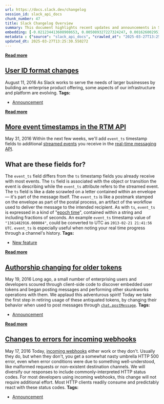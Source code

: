 ```yaml
---
url: https://docs.slack.dev/changelog
session_id: slack_api_docs
chunk_number: 47
title: Slack Changelog Overview
summary: This document highlights recent updates and announcements in Slack's changelog, including changes to user ID formats and the addition of event timestamps in the RTM API to support enterprise needs.
embedding: [-0.021234413608908653, 0.005089327227324247, 0.0016260029515251517, 0.003137062769383192, 0.03194357454776764, -0.018107961863279343, -0.010433297604322433, 0.0035119540989398956, -0.008077848702669144, 0.0004263947485014796, 0.010999171994626522, 0.007490754127502441, -0.060039207339286804, 0.03081182762980461, -0.014486368745565414, 0.04303470253944397, -0.02850589156150818, 0.0034199997317045927, -0.06433984637260437, 0.016226431354880333, 0.05214526876807213, -0.0022192862816154957, 0.02803904563188553, 0.07752470672130585, -0.003248469205573201, 0.024912593886256218, -0.019041653722524643, 0.017032800242304802, -0.01581617258489132, -0.016933772712945938, 0.010249389335513115, -0.0297083742916584, 0.008127362467348576, 0.021644672378897667, 0.01626887172460556, -0.005909844301640987, -0.019211415201425552, 0.03505587950348854, 0.045609425753355026, -0.03140599653124809, -0.03975263237953186, -0.020696833729743958, -0.016311312094330788, 0.014769305475056171, -0.050787173211574554, 0.01970655471086502, -0.03488611802458763, -0.018744569271802902, -0.023582790046930313, 0.029764961451292038, -0.046684589236974716, -0.009740102104842663, -0.01704694703221321, 0.004615407902747393, -0.027897577732801437, -0.038083307445049286, -0.012152140028774738, -0.01070916187018156, -0.020583659410476685, -0.03395242616534233, -0.009032760746777058, -0.02757219970226288, -0.0242618378251791, -0.0804106667637825, -0.0026543017011135817, -0.014069036580622196, -0.04442109167575836, -0.01526444498449564, 0.011501384899020195, 0.02816636860370636, 0.07548756152391434, 0.02238030917942524, -0.02689315192401409, -0.018093815073370934, -0.022748125717043877, -0.01660839654505253, -0.016325458884239197, 0.0710737481713295, -0.014500515535473824, 0.0037878176663070917, -0.026412159204483032, -0.0008342217188328505, -0.0870879739522934, -0.034065600484609604, -0.05146621912717819, 0.01832016371190548, -0.03910188004374504, -0.05760595202445984, 0.0038408683612942696, 0.00822638999670744, -0.0426102951169014, -0.008000040426850319, -0.025308705866336823, -0.0002378438221057877, 0.02676583081483841, -0.054833170026540756, -0.01815040223300457, 0.015547382645308971, -0.019168974831700325, 0.017103536054491997, 0.036838382482528687, -0.0650188997387886, -0.061397306621074677, -0.026199955493211746, 0.003695863066241145, -0.019296295940876007, 0.08012773096561432, -0.030330834910273552, -0.0031193792819976807, -0.05401265248656273, -0.1317354142665863, 0.01595764048397541, -0.04617530107498169, -0.005340433679521084, -0.008077848702669144, -0.02786928415298462, -0.013404135592281818, 0.03132111579179764, -0.006797559093683958, 0.0004761297313962132, -0.03508417308330536, -0.02752975933253765, 0.0279966052621603, 0.005195428617298603, -0.0014297155430540442, -0.026511186733841896, 0.008176876232028008, 0.0054925126023590565, -0.060944605618715286, 0.007731250487267971, 0.05885087326169014, 0.01378609985113144, 0.061906591057777405, -0.039215054363012314, -0.02767122909426689, -0.03256603702902794, -0.029085911810398102, -0.015080536715686321, -0.020781714469194412, -0.01641033962368965, 0.011642852798104286, -0.0698288232088089, 0.01970655471086502, -0.011289182119071484, -0.006942564155906439, -0.0011405893601477146, -0.0029673005919903517, 0.0006631333380937576, -0.028053192421793938, -0.018518218770623207, -0.0513247512280941, 0.025464320555329323, -0.012350195087492466, 0.014302459545433521, -0.023512056097388268, -0.01847577840089798, 0.04900467023253441, 0.0914452075958252, 0.00700622471049428, -0.008240536786615849, -0.013206079602241516, 0.05885087326169014, -0.028732242062687874, 0.02143247053027153, -0.03143429011106491, -0.03081182762980461, 0.07526121288537979, -0.037460844963788986, -0.06122754514217377, -0.0251955296844244, 0.0006626912509091198, -0.024360867217183113, -0.010935510508716106, 0.033245086669921875, -0.007420020177960396, -0.044194743037223816, 0.0038373316638171673, -0.045779190957546234, 0.004544673953205347, -0.0015694155590608716, -0.007154766470193863, 0.01802307926118374, -0.05138133838772774, -0.025011621415615082, -0.0710737481713295, -0.039186760783195496, -0.032962147146463394, 0.02832198329269886, 0.009662294760346413, -0.027161940932273865, -0.009966451674699783, 0.036385685205459595, 0.05005153641104698, 0.0075049009174108505, 0.021092945709824562, -0.0259736068546772, -0.0026507650036364794, 0.0005490744370035827, 0.03584810346364975, -0.016353752464056015, 0.01525029819458723, 0.014458075165748596, 0.05429558828473091, -0.02051292546093464, 0.010263536125421524, -0.01906994730234146, -0.001460661762394011, 0.052343323826789856, -0.024912593886256218, 0.013580970466136932, 0.026185808703303337, -0.03963945806026459, -0.012703866697847843, 0.020767567679286003, -0.02127685397863388, 0.02001778595149517, -0.029085911810398102, 0.01157211884856224, -0.035904690623283386, -0.009061054326593876, -0.01625472493469715, 0.07237526029348373, 0.03712132200598717, -0.008339565247297287, 0.014825893566012383, 0.017103536054491997, 0.029680080711841583, -0.02803904563188553, 0.013814393430948257, 0.01598593406379223, 0.0003313456254545599, -0.02754390612244606, -0.006037165876477957, -0.05146621912717819, 0.019635820761322975, -0.03129282221198082, 0.024841859936714172, -0.03284897282719612, -0.018051374703645706, 0.014203432016074657, -0.010164507664740086, -0.021375881507992744, -0.010122067295014858, 0.04708069935441017, -0.019183121621608734, 0.04065803065896034, -0.010044259950518608, -0.025266265496611595, 0.020442189648747444, 0.025011621415615082, 0.06892342865467072, 0.02206907793879509, 0.029199087992310524, 0.006970857735723257, -0.011197227984666824, -0.01990460976958275, -0.005549099761992693, -0.01417513843625784, -0.007412946783006191, 0.007547341752797365, 0.04773145541548729, -0.013722439296543598, -0.06818778812885284, -0.002615397796034813, -0.006624259985983372, -0.013665852136909962, 0.014224652200937271, 0.06371738761663437, -0.0008779885247349739, -0.015151270665228367, 0.037177909165620804, 0.028520038351416588, 0.005442998372018337, -0.016198137775063515, -0.019154828041791916, 0.015773732215166092, -0.02816636860370636, 0.05036276578903198, -0.03615933656692505, 0.0072926986031234264, -0.00044783606426790357, 0.0019451911794021726, 0.02438916079699993, 0.0004126899875700474, -0.005793132819235325, 0.001964643131941557, -0.009888644330203533, 0.01533517986536026, 0.01848992519080639, -0.011727734468877316, -0.03194357454776764, 0.06162365525960922, -0.017598675563931465, -0.009648147970438004, -0.01533517986536026, 0.0760534405708313, 0.031886987388134, 0.0042334431782364845, -0.008063701912760735, -0.010836482979357243, 0.03915846720337868, -0.011473091319203377, -0.020710980519652367, -0.05384289100766182, 0.06943271309137344, 0.05138133838772774, -0.005637517664581537, -0.043883513659238815, -0.005343970376998186, -0.019338736310601234, 0.007420020177960396, 0.01940947026014328, -0.0833532065153122, -0.018037226051092148, -0.006111436989158392, 0.0020088518504053354, 0.032283101230859756, 0.020130960270762444, 0.026030194014310837, -0.009697661735117435, 0.0030398033559322357, -0.017315737903118134, -0.0033598756417632103, -0.02205493114888668, 0.031858693808317184, -0.034801237285137177, 0.023512056097388268, -0.010489885695278645, 0.01735817827284336, 0.003398779546841979, 0.013397062197327614, -0.04184636473655701, 0.01987631618976593, 0.03211333602666855, -0.03553687408566475, -0.007858572527766228, 0.0026118610985577106, 0.033584609627723694, 0.026058487594127655, 0.011855055578052998, 0.01813625544309616, -0.04580748453736305, -0.03194357454776764, -0.021701259538531303, 0.022295426577329636, -0.006242295261472464, 0.021786140277981758, -0.03604615852236748, -0.04787292331457138, 0.049372486770153046, -0.03211333602666855, 0.0031140742357820272, -0.0034164630342274904, -0.06196317821741104, -0.05494634434580803, 0.02847759798169136, 0.04190295562148094, -0.027317557483911514, -0.013460722751915455, 0.013347547501325607, -0.037177909165620804, 0.019593380391597748, -0.03647056594491005, -0.019154828041791916, 0.01860310137271881, 0.009075201116502285, -0.014224652200937271, -0.048269033432006836, -0.002661375096067786, -0.041252199560403824, -0.0011830298462882638, 0.011324549093842506, 0.021545644849538803, -0.031830400228500366, -0.04278005659580231, 0.051862332969903946, -0.0019168974831700325, 0.018376750871539116, 0.022267132997512817, 0.030472302809357643, 0.020710980519652367, 0.028689801692962646, -0.03525393828749657, -0.013191932812333107, 0.0029673005919903517, 0.01782502420246601, -0.028138073161244392, 0.0021591621916741133, -0.0194377638399601, 0.013163639232516289, -0.03018936701118946, -0.00916008185595274, -0.02407792955636978, 0.03864917904138565, 0.02598775364458561, 0.01563226245343685, -0.0001303057069890201, 0.035621754825115204, 0.05992603302001953, -0.0013970008585602045, 0.03253774344921112, 0.0018355530919507146, -0.021658819168806076, 0.014599543996155262, -0.022649098187685013, 0.046231888234615326, 0.015306886285543442, 0.01833431050181389, -0.007879792712628841, 0.02863321453332901, 0.018588954582810402, 0.051720865070819855, 0.032000161707401276, -0.025436026975512505, -0.002344839507713914, -0.03214162960648537, 0.05975627154111862, 0.03115135245025158, 0.014528809115290642, 0.05146621912717819, 0.01564641110599041, -0.06569794565439224, -0.017117682844400406, 0.002521675080060959, -0.038083307445049286, 0.017966492101550102, -0.0006313029443845153, -0.04971201345324516, 0.06230270490050316, -0.09121885150671005, -0.03115135245025158, -0.033895839005708694, 0.055455632507801056, -0.027147794142365456, 0.05528586730360985, -0.023031063377857208, 0.022960329428315163, 0.0060583860613405704, 0.013708292506635189, -0.014019522815942764, -0.0077241770923137665, 0.01533517986536026, 0.007476607337594032, 0.0004761297313962132, -0.037149615585803986, -0.0004549094883259386, -0.03813989460468292, -0.03423536568880081, 0.005372264422476292, 0.019664114341139793, -0.0015552687691524625, -0.03146258369088173, 0.006104363594204187, -0.017160123214125633, -0.06196317821741104, 0.0024509408976882696, 0.010249389335513115, -0.013779026456177235, 0.038253068923950195, -0.0023925851564854383, -0.022153958678245544, -0.025082355365157127, -0.018730422481894493, 0.03146258369088173, -0.0007908970583230257, -0.0569269023835659, -0.015688851475715637, 0.015038096345961094, 0.013085830956697464, -0.034659769386053085, 0.050475940108299255, 0.030642066150903702, -0.024643803015351295, -0.016042521223425865, -0.025718962773680687, -0.03511246666312218, 0.01274630706757307, -0.03225480765104294, 0.06456620246171951, -0.00962692778557539, 0.030726946890354156, 0.005927527789026499, -0.018107961863279343, 0.0017444827826693654, 0.00923788920044899, 0.0289302971214056, 0.01986216939985752, 0.0019858633168041706, -0.016537660732865334, 0.004590651020407677, -0.03508417308330536, 0.008495179936289787, 0.014896627515554428, -0.017711849883198738, -0.011395283043384552, 0.0036215921863913536, -0.009817910380661488, -0.03038742206990719, 0.035932984203100204, -0.02083830162882805, -0.014995655044913292, -0.05678543448448181, 0.0025994826573878527, 0.03239627555012703, 0.02472868375480175, 0.01581617258489132, -0.027600493282079697, 0.015377620235085487, -0.027459025382995605, 0.03166063874959946, -0.004159172531217337, -0.02412036992609501, 0.006125583779066801, 0.016636690124869347, -0.011656999588012695, 0.0027851599734276533, 0.0074270935729146, 0.014429781585931778, 0.016565954312682152, 0.0101857278496027, -0.01149431150406599, 0.00524140615016222, 0.032000161707401276, -0.02000363916158676, -0.027586346492171288, 0.004017703700810671, -0.03485782444477081, -0.06473596394062042, -0.019381176680326462, 0.009648147970438004, 0.015137123875319958, -0.016664983704686165, 0.01832016371190548, -0.0019522645743563771, -0.041535135358572006, 0.023823287338018417, -0.02754390612244606, -0.042157597839832306, -0.0072325742803514, -0.009457165375351906, -0.004081364721059799, 0.023045210167765617, 0.0030751703307032585, 0.046882644295692444, -0.02740243822336197, 0.01550494134426117, -0.01174895465373993, 0.003738303668797016, -0.011140639893710613, 0.026680948212742805, 0.042666882276535034, 0.0063377865590155125, 0.013729512691497803, -0.04459085315465927, 0.034518301486968994, -0.03533881902694702, 0.013878054916858673, -0.02598775364458561, -0.005209575407207012, 0.008403225801885128, 0.0060583860613405704, -0.009443018585443497, 0.024162810295820236, 0.012420929968357086, -0.027289263904094696, 0.029934722930192947, 0.01063842698931694, 0.047024112194776535, -0.026016047224402428, -0.0066808476112782955, 0.03100988268852234, 0.004703825805336237, 0.008191023021936417, -0.030726946890354156, 0.0167215708643198, -0.021347587928175926, -0.009916937910020351, 8.034965867409483e-05, 0.020909035578370094, 0.0015552687691524625, -0.02255007065832615, -0.027147794142365456, 0.008502253331243992, 0.026652654632925987, -0.07526121288537979, -0.007710030302405357, -0.008728602901101112, -0.016565954312682152, -0.01478345226496458, -0.0021715406328439713, 0.012993876822292805, 0.008014187216758728, 0.01550494134426117, 0.025634082034230232, 0.02049877867102623, -0.006472181528806686, 0.002141478704288602, -0.04725046083331108, -0.022903742268681526, 0.0008563261944800615, -0.007879792712628841, -0.021375881507992744, -0.030330834910273552, 0.003108769189566374, -0.028873709961771965, 0.023865727707743645, 0.00020059783128090203, -0.03485782444477081, -0.02580384537577629, -0.0012183970538899302, 0.0160991083830595, 0.003179503371939063, 0.005333360284566879, -0.0233281459659338, -0.0027232675347477198, 0.00946423877030611, -0.026214102283120155, 0.002277642022818327, 0.002458014292642474, 0.017711849883198738, -0.04026192054152489, -0.012484590522944927, -0.013885128311812878, -0.005167135037481785, -0.026256544515490532, 0.038083307445049286, 0.003957579843699932, -0.05670055374503136, 0.030698653310537338, 0.00961278099566698, 0.019989492371678352, 0.0032962148543447256, 0.01119015458971262, -0.017301591113209724, -0.03533881902694702, 0.009259109385311604, 0.030274247750639915, 0.0058850874193012714, -0.005821426399052143, -0.030783534049987793, 0.015759585425257683, 0.0053368969820439816, 0.02735999785363674, 0.005623370874673128, -0.011819688603281975, -0.032792385667562485, -0.002767476486042142, -0.0022051394917070866, -0.002458014292642474, 0.00914593506604433, 0.002535821869969368, -0.022451043128967285, 0.04908955097198486, -0.0023943535052239895, 0.034207072108983994, -0.019777288660407066, 0.001450935727916658, -0.003801964456215501, 0.007250257767736912, 0.021489057689905167, -0.0025853358674794436, 0.02786928415298462, -0.00814858265221119, 0.027770256623625755, -0.012017744593322277, 0.005598613992333412, -0.00041755297570489347, 0.01595764048397541, 0.011989451013505459, -0.01754208654165268, -0.035140763968229294, 0.06088801845908165, 0.05073058605194092, 0.0015428902115672827, 0.021206120029091835, 0.0017630505608394742, -0.012484590522944927, -0.02752975933253765, -0.00248277117498219, 0.05180574581027031, -0.01581617258489132, 0.02552090771496296, -0.03567834198474884, -0.04221418499946594, -0.013573897071182728, -0.022436896339058876, 0.012831187807023525, 0.028123926371335983, 0.008813484571874142, -0.018857743591070175, 0.0008824094547890127, -0.02752975933253765, 0.026044340804219246, -0.002045987406745553, 0.0037842809688299894, 0.023087650537490845, -0.004495159722864628, 0.026044340804219246, 0.019678261131048203, -0.04337422549724579, 0.03129282221198082, -0.017810877412557602, -0.015603969804942608, -0.01863139495253563, -0.012916069477796555, 0.004311250988394022, 0.014528809115290642, -0.020767567679286003, 0.03666862100362778, -0.012159213423728943, -0.00789393950253725, 0.004410278983414173, 0.00986742414534092, 0.030302541330456734, -0.0026631434448063374, -0.009336917661130428, -0.017485499382019043, 0.010454517789185047, -0.013375842012465, -0.0045376005582511425, 0.024021342396736145, -0.034037306904792786, -0.059529922902584076, -0.0005857677897438407, 0.00485236756503582, -0.025068208575248718, -0.016240578144788742, 0.04082779213786125, -0.010447444394230843, 0.00798589363694191, -0.018390897661447525, 0.011473091319203377, 0.012618985027074814, -0.03163234516978264, -0.004788707010447979, 0.02427598461508751, -0.04345910623669624, 0.035451993346214294, -0.02393646165728569, 0.01799478568136692, -0.008792264387011528, -0.010348416864871979, 0.03587639704346657, -0.0032413958106189966, 0.02407792955636978, 0.011458944529294968, -0.01738647185266018, 0.020442189648747444, -0.004569430835545063, 0.017443059012293816, 0.007915159687399864, 0.012590691447257996, -0.010114993900060654, 0.0037878176663070917, 0.006907196715474129, 0.0021856874227523804, 0.0012528799707069993, -0.0063377865590155125, 0.01502394862473011, 0.026794124394655228, -0.007257331162691116, 0.049231018871068954, -0.009839130565524101, 0.012003597803413868, 0.014840040355920792, -0.013411208987236023, -0.042638588696718216, -0.021814433857798576, -0.017598675563931465, 0.02283300645649433, 0.016509367153048515, -0.021630525588989258, -0.007115862797945738, 0.0018320163944736123, 0.03171722590923309, -0.007045128848403692, -0.04162001609802246, -0.0028718095272779465, -0.007038055453449488, -0.04917443171143532, -0.02424769103527069, 0.00477456022053957, -0.012109698727726936, -0.0018496999982744455, 0.003710010088980198, -0.017626969143748283, -0.02239445596933365, -0.05636103078722954, -0.03975263237953186, -0.01955094002187252, -0.04566601291298866, -0.021319294348359108, 0.03287726640701294, -0.008962025865912437, -0.02735999785363674, 0.01704694703221321, 0.0025959459599107504, -0.10378125309944153, -0.014274165965616703, 0.02204078435897827, -0.020244134590029716, 0.01704694703221321, -0.0029372386634349823, 0.004159172531217337, 0.07378993928432465, 0.007717103697359562, -0.0550595186650753, 0.04382692649960518, -0.024332573637366295, -0.024488188326358795, -0.040771204978227615, 0.006656090263277292, -0.006857682950794697, 0.008898365311324596, 0.03018936701118946, -0.015533235855400562, 0.007250257767736912, 0.011126493103802204, 0.009209595620632172, -0.0019009822281077504, 0.02740243822336197, 0.017612822353839874, 0.0013244983274489641, 0.002880651270970702, 0.0003622918447945267, 0.05709666386246681, -0.027190236374735832, 0.038281362503767014, 0.028760535642504692, -0.03160405158996582, -0.04111073166131973, -0.01416099164634943, 0.016141550615429878, -0.010885996744036674, 0.015603969804942608, -0.012498737312853336, -0.024063782766461372, 0.027161940932273865, -0.02175784669816494, 0.052032094448804855, -0.00344652496278286, 0.009167155250906944, -0.004424425773322582, -0.0009575645672157407, -0.009669368155300617, 0.010008892975747585, 0.03777207434177399, 0.006931954063475132, 0.03862088546156883, 0.000906282220967114, -0.017315737903118134, -0.0010309512726962566, -0.018588954582810402, -0.019183121621608734, -0.016636690124869347, -0.002178614027798176, -0.00829005055129528, 0.04549625143408775, -0.0013501395005732775, -0.015448354184627533, -0.036385685205459595, 0.02724682353436947, 0.007851499132812023, -0.030726946890354156, -0.007328065577894449, 0.014316607266664505, -0.005478365812450647, -0.00804955419152975, 0.025407733395695686, 0.03194357454776764, 0.02003193274140358, 0.024799419566988945, 0.005478365812450647, -0.0022528849076479673, -0.01039793062955141, 0.017485499382019043, -0.030330834910273552, 0.06598088145256042, -0.012265314348042011, 0.03516905754804611, 0.03581980988383293, -0.0015039864229038358, 0.010164507664740086, 0.009131788276135921, -0.010815262794494629, 0.004077828023582697, -0.024940887466073036, 0.05129645764827728, 0.009584487415850163, 0.008367858827114105, -0.017499646171927452, -0.008481033146381378, -0.005266163032501936, -0.006111436989158392, 0.014811746776103973, 0.015122977085411549, -0.018362604081630707, 0.001247574808076024, 0.02082415483891964, 0.005305066704750061, -0.031349409371614456, -0.009230815805494785, 0.00011527467722771689, 0.023441322147846222, 0.018405044451355934, -0.00406721793115139, 0.022139811888337135, 0.005648127757012844, 0.004191002808511257, 0.03907358646392822, 0.015448354184627533, -0.028067339211702347, -0.0030168145895004272, 0.04142196103930473, -0.025153089314699173, 0.011706514284014702, 0.002878882922232151, -0.0009779006941244006, -0.0024350255262106657, -0.019381176680326462, 0.05027788504958153, 0.004618944600224495, 0.042949821799993515, 0.023243265226483345, 0.013255593366920948, 0.016523513942956924, 0.005149451550096273, 0.022196399047970772, 0.005435924977064133, -0.023512056097388268, 0.028732242062687874, -0.017315737903118134, -0.005478365812450647, 0.01906994730234146, -0.026822417974472046, -0.02157393842935562, 0.03644227236509323, -0.018122108653187752, -0.008282977156341076, -0.010136214084923267, 0.014309532940387726, 0.02331399917602539, -0.003260847646743059, -0.0706210508942604, 0.03516905754804611, -0.0025039915926754475, 0.007766617927700281, 0.03864917904138565, -0.03429195284843445, -0.020753420889377594, 0.01880115643143654, -0.019678261131048203, 0.023441322147846222, 0.017584528774023056, -0.013962935656309128, -0.030755240470170975, -0.005740082357078791, 0.015462500974535942, 0.021672965958714485, 0.019805582240223885, -0.004286494106054306, 0.0021874557714909315, -0.0020955014042556286, -0.029538610950112343, 0.0010884228395298123, -0.011720661073923111, 0.014939067885279655, 0.010567693039774895, 0.01566055789589882, 0.01832016371190548, 0.03550858050584793, 0.009414725005626678, 0.043600574135780334, -0.00778076471760869, 0.02645459957420826, 0.03944140300154686, 0.025266265496611595, -0.007653443142771721, -0.0037736708763986826, -0.016537660732865334, 0.00985327735543251, 0.006019482389092445, 0.00853054691106081, -0.0007652558851987123, 0.03129282221198082, -0.04487379267811775, 0.006836462765932083, -0.00365695939399302, 0.06201976537704468, 0.012413856573402882, 0.01861724816262722, -0.06433984637260437, -0.029227381572127342, 0.01086477655917406, -0.011310402303934097, -0.029849842190742493, 0.009902791120111942, 0.007264404557645321, 0.024134516716003418, 0.0006609229021705687, 0.02396475523710251, 0.002712657442316413, -0.010532326065003872, -0.034659769386053085, 0.025733109563589096, 0.017725996673107147, 0.014139771461486816, 0.012993876822292805, 0.02628483809530735, -0.006313029211014509, 0.0026277764700353146, -0.004901881795376539, 0.023214971646666527, -0.008120289072394371, -0.03658374026417732, 0.01911238767206669, -0.02757219970226288, -0.022182252258062363, -0.00598057871684432, 0.013517309911549091, 0.002969068940728903, -0.0019558013882488012, 0.029623493552207947, -0.03383925184607506, -0.016141550615429878, -0.00473919278010726, -0.025096502155065536, 0.011176006868481636, -0.021871021017432213, -0.03177381306886673, 0.012109698727726936, 0.020229987800121307, -0.018687982112169266, -0.001139705185778439, -0.010037186555564404, 0.0008987667388282716, 0.014797599986195564, 0.004947858862578869, 0.015137123875319958, -0.010977951809763908, -0.029764961451292038, -0.029680080711841583, 0.013913421891629696, 0.010461591184139252, 0.02864736132323742, 0.016353752464056015, -0.0024067319463938475, 0.012350195087492466, 0.025874579325318336, 0.0021609305404126644, -0.0003618497576098889, 0.02144661732017994, -0.018093815073370934, 0.03986580669879913, 0.0337543711066246, 0.0010539399227127433, 0.010624280199408531, 0.02174369990825653, 0.01369414571672678, 0.02846345119178295, -0.002427952131256461, -0.03596127778291702, -0.001117600710131228, -0.007349285762757063, 0.022238839417696, 0.02474283054471016, 0.009450091980397701, -0.018419191241264343, 0.036074452102184296, -0.019168974831700325, 0.037177909165620804, -0.01942361705005169, -0.04006386548280716, 0.0012935521081089973, 0.01369414571672678, -0.003381095826625824, -0.009032760746777058, -0.021885167807340622, -0.05044764652848244, -0.010206948034465313, 0.009902791120111942, -0.005223722197115421, -0.027600493282079697, 0.011706514284014702, -0.0160991083830595, 0.005584466736763716, -0.010143287479877472, 0.030868414789438248, 0.016863038763403893, -0.003193650161847472, -0.018122108653187752, -0.0018390897894278169, -0.004463329445570707, 0.0036215921863913536, 0.004290030803531408, 0.008417372591793537, -0.008332491852343082, -9.67622036114335e-05, -0.015306886285543442, 0.03740425780415535, 0.00365695939399302, 0.0006852378137409687, 0.004834684077650309, -0.0018638467881828547, 0.009025687351822853, 0.022493483498692513, 0.02238030917942524, -0.01564641110599041, 0.007239647675305605, 0.014910774305462837, 0.02110709249973297, -0.007133546285331249, 0.023582790046930313, -0.01970655471086502, 0.0028841879684478045, 0.026992179453372955, 0.006429740693420172, -0.026949739083647728, 0.025110648944973946, 0.008297123946249485, 0.02505406178534031, 0.03944140300154686, -0.007575635332614183, 0.003570309840142727, 0.0261292215436697, 0.009117641486227512, 0.020159253850579262, -0.002344839507713914, -0.03570663556456566, -0.014005376026034355, 0.027756109833717346, -0.06230270490050316, 0.004077828023582697, -0.012512884102761745, -0.017471352592110634, 0.010454517789185047, -0.011197227984666824, -0.0019876316655427217, 0.012979730032384396, -0.022493483498692513, 0.013941715471446514, 0.02803904563188553, -0.008247610181570053, 0.016155697405338287, 0.010850629769265652, -0.015674704685807228, 0.007731250487267971, 0.09121885150671005, -0.01641033962368965, 0.004215759690850973, 0.030245954170823097, -0.004679068922996521, 0.013849761337041855, -0.024771124124526978, 0.03463147580623627, -0.023752551525831223, -0.03239627555012703, -0.02051292546093464, 0.0269072987139225, 0.0014067268930375576, 0.02566237561404705, -0.007243184372782707, 0.01566055789589882, -0.03471635654568672, 0.056106384843587875, 0.010546472854912281, 0.014061963185667992, -0.0007404988864436746, 0.03149087727069855, -0.0203714556992054, -0.00867908913642168, -0.00962692778557539, 0.0009991208789870143, 0.009839130565524101, -0.01346779614686966, 0.04648653045296669, 0.018277723342180252, -0.004265273455530405, -0.014910774305462837, -0.004732119385153055, 0.02392231486737728, -0.03177381306886673, 0.0004496044130064547, -0.021177826449275017, 0.007943453267216682, 0.02346961572766304, -0.02629898488521576, -0.003370485734194517, -0.036244217306375504, 0.00242618378251791, -0.015137123875319958, -0.020583659410476685, 0.012626058422029018, 0.015137123875319958, -0.041874662041664124, 0.0034589036367833614, -0.040318507701158524, 0.001391695812344551, -0.00019054031872656196, 0.029849842190742493, -0.011020392179489136, 0.003978800028562546, 0.007936379872262478, 0.013955862261354923, 0.04258200153708458, -0.037970129400491714, 0.0011025697458535433, 0.014924921095371246, 0.030019603669643402, -0.0054076313972473145, 0.0016649067401885986, -0.028859563171863556, 0.015377620235085487, 0.02850589156150818, -0.008954952470958233, 0.008191023021936417, 0.0052131121046841145, 0.0032254806719720364, -0.0033315818291157484, 0.005050423555076122, 0.028689801692962646, -0.015872759744524956, -0.005343970376998186, -0.030896708369255066, 0.012180433608591557, -0.021248560398817062, 0.00993108469992876, -0.02346961572766304, -0.011529678478837013, 0.009846203960478306, 0.028675654903054237, -0.06303834170103073, 0.028138073161244392, 0.019748995080590248, -0.012541177682578564, 0.000366712745744735, -0.012109698727726936, 0.02174369990825653, -0.0044527193531394005, 0.030161073431372643, 0.00804955419152975, 0.013849761337041855, 0.01385683473199606, -0.013637558557093143, -0.009591560810804367, -0.002208676189184189, -0.010489885695278645, 0.030755240470170975, -0.014896627515554428, -0.00877104327082634, 0.03519735112786293, 0.006631333380937576, 6.570546247530729e-05, -0.03791354224085808, -0.006631333380937576, 0.024997474625706673, 0.03270750492811203, -0.014097331091761589, 0.009740102104842663, 0.01660839654505253, 0.04181807115674019, 0.012880702503025532, 0.0029248602222651243, -0.0023554496001452208, -0.003918676171451807, -0.02631313167512417, -0.014076110906898975, 0.03332996740937233, 0.012788747437298298, -0.014153918251395226, -0.00035322902840562165, -0.044024981558322906, -0.014599543996155262, 0.017245003953576088, 0.021531498059630394, -0.0036392759066075087, 0.026199955493211746, 0.01628301851451397, 0.016382046043872833, -0.0008368743001483381, -0.026482893154025078, 0.013241446577012539, 0.026016047224402428, 0.011317475698888302, -0.005184818524867296, -0.012626058422029018, 0.007264404557645321, -0.03392413258552551, 0.025393586605787277, 0.023738404735922813, 0.02925567515194416, -0.0049690790474414825, 0.01174895465373993, -0.01126796193420887, -0.0025959459599107504, 0.01276045385748148, -0.019961196929216385, -0.013411208987236023, 0.0006052196840755641, 0.033584609627723694, 9.41649341257289e-05, 0.037460844963788986, -0.04433621093630791, 0.018376750871539116, -0.0675087422132492, 0.013651705347001553, -0.006726824678480625, 0.006175097543746233, -0.026383865624666214, -0.05418241396546364, -0.0231725312769413, 0.013687072321772575, 0.004346617963165045, 0.008084922097623348, 0.017909904941916466, 0.01164992619305849, 0.004813463892787695, -0.012081405147910118, -0.033726077526807785, -0.025393586605787277, 0.04818415269255638, 0.031519170850515366, -0.005839110352098942, -0.027897577732801437, 0.004024777095764875, -0.005004446487873793, -0.0066808476112782955, -0.044534265995025635, -0.03477294370532036, 0.007168913725763559, 0.011805541813373566, -0.0024085002951323986, -0.008728602901101112, 0.001991168363019824, -0.026992179453372955, -0.003080475376918912, 0.019282149150967598, 0.0001246690662810579, 0.01878700964152813, -0.028449304401874542, 0.002198066096752882, 0.05585174262523651, 0.00013748965284321457, 0.027515612542629242, 0.022422749549150467, -0.0027657081373035908, -0.008367858827114105, -0.02110709249973297, -0.0009584487415850163, -0.02438916079699993, 0.004417352378368378, 0.006868293043226004, 0.01942361705005169, -0.016084961593151093, -0.02627069130539894, -0.032000161707401276, 0.02236616052687168, -0.05208868160843849, -0.000831127108540386, 0.008431519381701946, 0.0148541871458292, 0.025605788454413414, 0.006114973686635494, -0.013828540220856667, 0.009506680071353912, -0.018815303221344948, -0.034659769386053085, -0.031519170850515366, 0.028902003541588783, -0.011543825268745422, -0.03460318222641945, 0.026072634384036064, 0.0259736068546772, 0.011451871134340763, -0.006748044863343239, 0.0070734224282205105, -0.027982458472251892, 0.02928396873176098, -0.02141832374036312, -0.020314868539571762, 0.01438734121620655, -0.0017038106452673674, 0.001343066105619073, -0.005648127757012844, 0.013552676886320114, 0.02300276979804039, -0.008445666171610355, 0.012272387742996216, -0.006422667298465967, -0.01754208654165268, 0.05480487644672394, 0.008898365311324596, 0.02079586125910282, 0.00986742414534092, 0.0036781795788556337, -0.0044916230253875256, 0.017103536054491997, 0.029793255031108856, 0.004265273455530405, 0.0242618378251791, -0.06020897254347801, -0.04037509486079216, -0.007816131226718426, 0.0258179921656847, 0.006450961343944073, 0.018277723342180252, 0.0023925851564854383, -0.011501384899020195, 0.00908227451145649, 0.009188375435769558, 0.003667569486424327, -0.01510883029550314, 0.01001596637070179, 0.027416585013270378, -0.0258179921656847, -0.026412159204483032, 0.02502576820552349, 0.0021043431479483843, 0.015066389925777912, 0.0032643843442201614, 0.015009801834821701, 0.010475738905370235, -0.009131788276135921, 0.015674704685807228, -0.020399749279022217, -0.016848891973495483, -0.030444009229540825, -0.006090216804295778, -0.0028417473658919334, -0.0076746633276343346, -0.007773691322654486, -0.016084961593151093, 0.006210464984178543, -0.017768437042832375, 0.0157878790050745, 0.023384734988212585, 0.02536529302597046, 0.014613690786063671, 9.460702131036669e-05, -0.019989492371678352, -0.004944322165101767, 0.018390897661447525, 0.004102584905922413, 0.009393504820764065, 0.0105747664347291, -0.02752975933253765, 0.00453406386077404, 0.005036276765167713, -0.009195448830723763, 0.025280412286520004, -0.009103494696319103, 0.012137992307543755, 0.046401649713516235, 0.0009619854390621185, 0.011338695883750916, -0.02238030917942524, 0.00414502527564764, 0.029651787132024765, 0.005566783249378204, -0.0018921404844149947, 0.0034394515678286552, -0.017329884693026543, 0.024785272777080536, 0.0023271560203284025, 0.005361654330044985, 0.03553687408566475, -0.008785190992057323, 0.027600493282079697, -0.0035508580040186644, 0.026058487594127655, -0.012477517127990723, 0.014840040355920792, 0.004007093608379364, -0.021347587928175926, -0.01229360792785883, 0.0011750722769647837, -0.013255593366920948, 0.009832057170569897, -0.0002948732872027904, 0.015038096345961094, -0.03332996740937233, 0.023738404735922813, 0.0011140640126541257, 0.02735999785363674, 0.010383783839643002, 0.02532285265624523, -0.04897637665271759, -0.012081405147910118, 0.01438734121620655, 0.00613973056897521, -0.007978820241987705, -0.009485458955168724, 0.03712132200598717, -0.0005256436998024583, 0.010107920505106449, 0.02550676092505455, -0.030953295528888702, 0.021347587928175926, 0.010383783839643002, 0.004290030803531408, -0.004353691358119249, -0.004983225837349892, 0.05064570531249046, 0.007511974312365055, -0.01833431050181389, 0.028406864032149315, -0.011211374774575233, -0.007420020177960396, -0.01526444498449564, 0.001989400014281273, 0.02298862300813198, -0.013071684166789055, -0.014359047636389732, 0.027628786861896515, -0.0028735778760164976, 0.0070734224282205105, 0.04340251907706261, -0.024134516716003418, -0.03729108348488808, 0.011862128973007202, -0.022267132997512817, 0.013121198862791061, -0.041704896837472916, -0.00020391349971760064, -0.0007948758429847658, 0.005994725506752729, -0.028831269592046738, 0.015066389925777912, 0.005312140099704266, 0.017315737903118134, 0.023752551525831223, 0.011833835393190384, -0.007653443142771721, -0.010829409584403038, 0.009004466235637665, 0.003978800028562546]
metadata : {"source": "slack_api_docs", "crawled_at": "2025-03-27T13:25:29.317596", "url_path": "/changelog", "chunk_size": 3718}
updated_dt: 2025-03-27T13:25:30.550272
---
```

[**Read more**](https://docs.slack.dev/changelog/2016/08/23/token-lengthening)
## [User ID format changes](https://docs.slack.dev/changelog/2016/08/11/user-id-format-changes)
August 11, 2016
As Slack works to serve the needs of larger businesses by building an enterprise product offering, some aspects of our infrastructure and platform are evolving.
**Tags:**
  * [Announcement](https://docs.slack.dev/changelog/tags/announcement)


[**Read more**](https://docs.slack.dev/changelog/2016/08/11/user-id-format-changes)
## [More event timestamps in the RTM API](https://docs.slack.dev/changelog/2016/05/31/more-events-timestamps-in-rtm-api)
May 31, 2016
Within the next few weeks, we'll add `event_ts` timestamp fields to additional [streamed events](https://docs.slack.dev/reference/events) you receive in the [real-time messaging API](https://docs.slack.dev/legacy/legacy-rtm-api).
## What are these fields for?[​](https://docs.slack.dev/changelog#what-are-these-fields-for "Direct link to What are these fields for?")
The `event_ts` field differs from the `ts` timestamp fields you already receive with most events. The `ts` field is associated with the object or transition the event is describing while the `event_ts` attribute refers to the streamed event.
The `ts` field is like a date scrawled on a letter contained within an envelope — it's part of the message itself.
The `event_ts` is like a postmark stamped on the envelope as part of the postal process, an artifact of the workflow used to deliver the message to the intended recipient.
As with `ts`, `event_ts` is expressed in a kind of "[epoch time](https://en.wikipedia.org/wiki/Unix_time)", contained within a string and including fractions of seconds.
An example `event_ts` timestamp value of `"1361482916.000004"`, could be converted to UTC as `2013-02-21 21:41:56 UTC`.
`event_ts` is especially useful when noting your real time progress through a channel's history.
**Tags:**
  * [New feature](https://docs.slack.dev/changelog/tags/new-feature)


[**Read more**](https://docs.slack.dev/changelog/2016/05/31/more-events-timestamps-in-rtm-api)
## [Authorship changing for older tokens](https://docs.slack.dev/changelog/2016/05/19/authorship-changing-for-older-tokens)
May 19, 2016
Long ago, a small number of enterprising users and developers scoured through client-side code to discover embedded user tokens and began posting messages and performing other skunkworks operations with them. We applaud this adventurous spirit!
Today we take the first step in retiring usage of these antiquated tokens, by changing their behavior when used to post messages through [`chat.postMessage`](https://docs.slack.dev/reference/methods/chat.postMessage).
**Tags:**
  * [Announcement](https://docs.slack.dev/changelog/tags/announcement)


[**Read more**](https://docs.slack.dev/changelog/2016/05/19/authorship-changing-for-older-tokens)
## [Changes to errors for incoming webhooks](https://docs.slack.dev/changelog/2016-05-17-changes-to-errors-for-incoming-webhooks)
May 17, 2016
Today, [incoming webhooks](https://docs.slack.dev/messaging/sending-messages-using-incoming-webhooks) either work or they don't. Usually they do, but when they don't, you get a somewhat nasty umbrella HTTP 500 error, even when error conditions were due to something well-understood, like malformed requests or non-existent destination channels.
We will diversify our responses to include commonly-interpreted HTTP status codes. For most developers using incoming webhooks, this change will not require additional effort. Most HTTP clients readily consume and predictably react with these status codes.
**Tags:**
  * [Announcement](https://docs.slack.dev/changelog/tags/announcement)